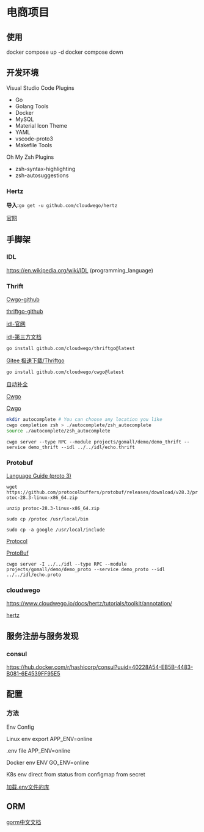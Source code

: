 # 电商项目

## 使用

docker compose up -d
docker compose down

## 开发环境

Visual Studio Code
Plugins
- Go
- Golang Tools
- Docker
- MySQL
- Material lcon Theme
- YAML
- vscode-proto3
- Makefile Tools

Oh My Zsh
Plugins
- zsh-syntax-highlighting
- zsh-autosuggestions

### Hertz

**导入:**`go get -u github.com/cloudwego/hertz`

[官网](https://www.cloudwego.io/zh/docs/hertz/getting-started/)

## 手脚架

### IDL

https://en.wikipedia.org/wiki/IDL (programming_language)

### Thrift

[Cwgo-github](https://github.com/cloudwego/cwgo)

[thriftgo-github](https://github.com/cloudwego/thriftgo)

[idl-官网](https://thrift.apache.org/docs/idl)

[idl-第三方文档](https://diwakergupta.github.io/thrift-missing-guide/)

`go install github.com/cloudwego/thriftgo@latest`

[Gitee 极速下载/Thriftgo](https://gitee.com/mirrors/Thriftgo)

`go install github.com/cloudwego/cwgo@latest`

[自动补全](https://www.cloudwego.io/zh/docs/cwgo/tutorials/auto-completion/)

[Cwgo](https://www.cloudwego.io/docs/cwgo/)

[Cwgo](https://github.com/cloudwego)

```zsh
mkdir autocomplete # You can choose any location you like
cwgo completion zsh > ./autocomplete/zsh_autocomplete
source ./autocomplete/zsh_autocomplete
```

`cwgo server --type RPC --module projects/gomall/demo/demo_thrift --service demo_thrift --idl ../../idl/echo.thrift`

### Protobuf

[Language Guide (proto 3)](https://protobuf.dev/programming-guides/proto3/)

`wget https://github.com/protocolbuffers/protobuf/releases/download/v28.3/protoc-28.3-linux-x86_64.zip`

`unzip protoc-28.3-linux-x86_64.zip`

`sudo cp /protoc /usr/local/bin`

`sudo cp -a google /usr/local/include`

[Protocol](https://github.com/protocolbuffers/protobuf/releases/tag/v28.3)

[ProtoBuf](https://blog.csdn.net/weixin_74531333/article/details/140469169)

`cwgo server -I ../../idl --type RPC --module projects/gomall/demo/demo_proto --service demo_proto --idl ../../idl/echo.proto`

### cloudwego

https://www.cloudwego.io/docs/hertz/tutorials/toolkit/annotation/

[hertz](https://www.cloudwego.io/docs/hertz/)

## 服务注册与服务发现 

### consul

https://hub.docker.com/r/hashicorp/consul?uuid=40228A54-EB5B-4483-B081-6E4539FF95E5

## 配置

### 方法

Env Config

Linux env
export APP_ENV=online

.env file
APP_ENV=online

Docker env
ENV GO_ENV=online

K8s env
direct
from status
from configmap
from secret

[加载.env文件的库](https://github.com/joho/godotenv)

## ORM

[gorm中文文档](https://gorm.golang.ac.cn/docs/models.html)